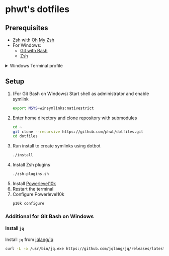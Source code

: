 # phwt's dotfiles

## Prerequisites

- [Zsh](https://github.com/ohmyzsh/ohmyzsh/wiki/Installing-ZSH) with [Oh My Zsh](https://github.com/ohmyzsh/ohmyzsh)
- For Windows:
  - [Git with Bash](https://git-scm.com/downloads)
  - [Zsh](https://packages.msys2.org/package/zsh)

<details>
  <summary>Windows Terminal profile</summary>

  ![image](https://github.com/phwt/dotfiles/assets/28344318/d4132c43-968c-4f61-b65e-7251a5881064)
</details>

## Setup

1. (For Git Bash on Windows) Start shell as administrator and enable symlink
   ```sh
   export MSYS=winsymlinks:nativestrict
   ```
2. Enter home directory and clone repository with submodules
   ```sh
   cd ~
   git clone --recursive https://github.com/phwt/dotfiles.git
   cd dotfiles
   ```
4. Run install to create symlinks using dotbot
   ```sh
   ./install
   ```
5. Install Zsh plugins
   ```sh
   ./zsh-plugins.sh
   ```
6. Install [Powerlevel10k](https://github.com/romkatv/powerlevel10k?tab=readme-ov-file#oh-my-zsh)
7. Restart the terminal
8. Configure Powerlevel10k
   ```sh
   p10k configure
   ```

### Additional for Git Bash on Windows

#### Install `jq`

Install `jq` from [jqlang/jq](https://github.com/jqlang/jq)

```sh
curl -L -o /usr/bin/jq.exe https://github.com/jqlang/jq/releases/latest/download/jq-win64.exe
```

